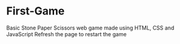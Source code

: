 # First-Game
Basic Stone Paper Scissors web game made using HTML, CSS and JavaScript
Refresh the page to restart the game
